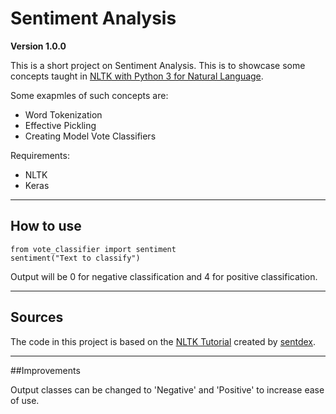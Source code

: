 # Sentiment Analysis

**Version 1.0.0**

This is a short project on Sentiment Analysis. This is to showcase some concepts taught in [NLTK with Python 3 for Natural Language](https://www.youtube.com/watch?v=FLZvOKSCkxY&list=PLQVvvaa0QuDf2JswnfiGkliBInZnIC4HL).

Some exapmles of such concepts are:
* Word Tokenization
* Effective Pickling
* Creating Model Vote Classifiers

Requirements:
* NLTK
* Keras

---

## How to use
```
from vote_classifier import sentiment
sentiment("Text to classify")
```
Output will be 0 for negative classification and 4 for positive classification.

---

## Sources
The code in this project is based on the [NLTK Tutorial](https://pythonprogramming.net/tokenizing-words-sentences-nltk-tutorial/) created by [sentdex](https://www.youtube.com/user/sentdex).

---
##Improvements

Output classes can be changed to 'Negative' and 'Positive' to increase ease of use.
